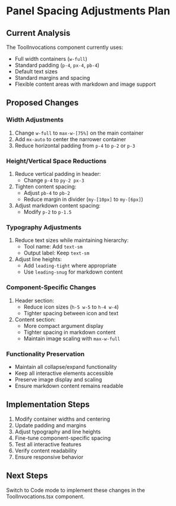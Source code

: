 # Panel Spacing Adjustments Plan

## Current Analysis
The ToolInvocations component currently uses:
- Full width containers (`w-full`)
- Standard padding (`p-4`, `px-4`, `pb-4`)
- Default text sizes
- Standard margins and spacing
- Flexible content areas with markdown and image support

## Proposed Changes

### Width Adjustments
1. Change `w-full` to `max-w-[75%]` on the main container
2. Add `mx-auto` to center the narrower container
3. Reduce horizontal padding from `p-4` to `p-2` or `p-3`

### Height/Vertical Space Reductions
1. Reduce vertical padding in header:
   - Change `p-4` to `py-2 px-3`
2. Tighten content spacing:
   - Adjust `pb-4` to `pb-2`
   - Reduce margin in divider (`my-[10px]` to `my-[6px]`)
3. Adjust markdown content spacing:
   - Modify `p-2` to `p-1.5`

### Typography Adjustments
1. Reduce text sizes while maintaining hierarchy:
   - Tool name: Add `text-sm`
   - Output label: Keep `text-sm`
2. Adjust line heights:
   - Add `leading-tight` where appropriate
   - Use `leading-snug` for markdown content

### Component-Specific Changes
1. Header section:
   - Reduce icon sizes (`h-5 w-5` to `h-4 w-4`)
   - Tighter spacing between icon and text
2. Content section:
   - More compact argument display
   - Tighter spacing in markdown content
   - Maintain image scaling with `max-w-full`

### Functionality Preservation
- Maintain all collapse/expand functionality
- Keep all interactive elements accessible
- Preserve image display and scaling
- Ensure markdown content remains readable

## Implementation Steps
1. Modify container widths and centering
2. Update padding and margins
3. Adjust typography and line heights
4. Fine-tune component-specific spacing
5. Test all interactive features
6. Verify content readability
7. Ensure responsive behavior

## Next Steps
Switch to Code mode to implement these changes in the ToolInvocations.tsx component.
